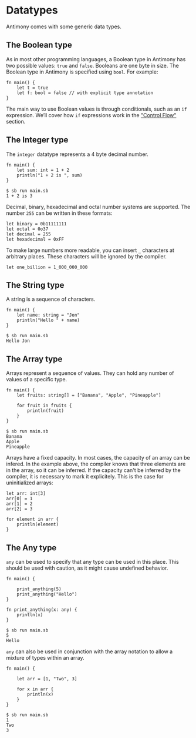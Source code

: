 # Datatypes

Antimony comes with some generic data types.

## The Boolean type

As in most other programming languages, a Boolean type in Antimony has two possible values: `true` and `false`. Booleans are one byte in size. The Boolean type in Antimony is specified using `bool`. For example:

```
fn main() {
    let t = true
    let f: bool = false // with explicit type annotation
}
```

The main way to use Boolean values is through conditionals, such as an `if` expression. We’ll cover how `if` expressions work in the ["Control Flow"](introduction/control-flow.md) section.

## The Integer type

The `integer` datatype represents a 4 byte decimal number.

```
fn main() {
    let sum: int = 1 + 2
    println("1 + 2 is ", sum)
}
```

```
$ sb run main.sb
1 + 2 is 3
```

Decimal, binary, hexadecimal and octal number systems are supported. The number `255` can be written in these formats:

```
let binary = 0b11111111
let octal = 0o37
let decimal = 255
let hexadecimal = 0xFF
```

To make large numbers more readable, you can insert `_` characters at arbitrary places. These characters will be ignored by the compiler.

```
let one_billion = 1_000_000_000
```

## The String type

A string is a sequence of characters.

```
fn main() {
    let name: string = "Jon"
    println("Hello " + name)
}
```

```
$ sb run main.sb
Hello Jon
```

## The Array type

Arrays represent a sequence of values. They can hold any number of values of a specific type.

```
fn main() {
    let fruits: string[] = ["Banana", "Apple", "Pineapple"]

    for fruit in fruits {
        println(fruit)
    }
}
```

```
$ sb run main.sb
Banana
Apple
Pineapple
```

Arrays have a fixed capacity. In most cases, the capacity of an array can be infered. In the example above, the compiler knows that three elements are in the array, so it can be inferred. If the capacity can't be inferred by the compiler, it is necessary to mark it explicitely. This is the case for uninitialized arrays:

```
let arr: int[3]
arr[0] = 1
arr[1] = 2
arr[2] = 3

for element in arr {
    println(element)
}
```

## The Any type

`any` can be used to specify that any type can be used in this place. This should be used with caution, as it might cause undefined behavior.

```
fn main() {

    print_anything(5)
    print_anything("Hello")
}

fn print_anything(x: any) {
    println(x)
}
```

```
$ sb run main.sb
5
Hello
```

`any` can also be used in conjunction with the array notation to allow a mixture of types within an array.

```
fn main() {

    let arr = [1, "Two", 3]

    for x in arr {
        println(x)
    }
}
```

```
$ sb run main.sb
1
Two
3
```
